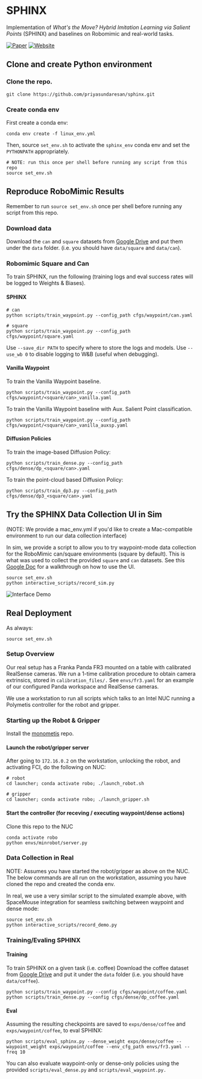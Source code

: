 # SPHINX

Implementation of _What's the Move? Hybrid Imitation Learning via Salient Points_ (SPHINX) and baselines on Robomimic and real-world tasks.

[![Paper](https://img.shields.io/badge/Paper-%20%F0%9F%93%84-blue)](https://sphinx-manip.github.io/assets/sphinx.pdf)
[![Website](https://img.shields.io/badge/Website-%F0%9F%8C%90-orange)](https://sphinx-manip.github.io/)

## Clone and create Python environment

### Clone the repo.
```shell
git clone https://github.com/priyasundaresan/sphinx.git
```

### Create conda env

First create a conda env:
```shell
conda env create -f linux_env.yml  
```

Then, source `set_env.sh` to activate the `sphinx_env` conda env and set the `PYTHONPATH` appropriately.

```shell
# NOTE: run this once per shell before running any script from this repo
source set_env.sh
```

## Reproduce RoboMimic Results

Remember to run `source set_env.sh`  once per shell before running any script from this repo.

### Download data

Download the `can` and `square` datasets from [Google Drive](https://drive.google.com/drive/folders/1283M3vPEYml87Y-N8Ievvv3XAVt7iHu6?usp=sharing) and put them under the `data` folder. (i.e. you should have `data/square` and `data/can`).

### Robomimic Square and Can

To train SPHINX, run the following (training logs and eval success rates will be logged to Weights & Biases).

#### SPHINX

```shell
# can
python scripts/train_waypoint.py --config_path cfgs/waypoint/can.yaml

# square
python scripts/train_waypoint.py --config_path cfgs/waypoint/square.yaml
```

Use `--save_dir PATH` to specify where to store the logs and models.
Use `--use_wb 0` to disable logging to W&B (useful when debugging).

#### Vanilla Waypoint
To train the Vanilla Waypoint baseline.
```shell
python scripts/train_waypoint.py --config_path cfgs/waypoint/<square/can>_vanilla.yaml
```

To train the Vanilla Waypoint baseline with Aux. Salient Point classification.
```shell
python scripts/train_waypoint.py --config_path cfgs/waypoint/<square/can>_vanilla_auxsp.yaml
```

#### Diffusion Policies
To train the image-based Diffusion Policy:
```shell
python scripts/train_dense.py --config_path cfgs/dense/dp_<square/can>.yaml
```
To train the point-cloud based Diffusion Policy:
```shell
python scripts/train_dp3.py --config_path cfgs/dense/dp3_<square/can>.yaml
```

## Try the SPHINX Data Collection UI in Sim
(NOTE: We provide a mac_env.yml if you'd like to create a Mac-compatible environment to run our data collection interface)

In sim, we provide a script to allow you to try waypoint-mode data collection for the RoboMimic can/square environments (square by default). This is what was used to collect the provided `square` and `can` datasets. See this [Google Doc](https://docs.google.com/document/d/1mpHAVoCbp7k2y1qc_WS0c4HW7EAOpovFvp6tYPP46hI/edit?usp=sharing) for a walkthrough on how to use the UI.
```shell
source set_env.sh
python interactive_scripts/record_sim.py
```
![Interface Demo](assets/interface.gif)

## Real Deployment
As always:
```shell
source set_env.sh
```
### Setup Overview
Our real setup has a Franka Panda FR3 mounted on a table with calibrated RealSense cameras. We run a 1-time calibration procedure to obtain camera extrinsics, stored in `calibration_files/.` See `envs/fr3.yaml` for an example of our configured Panda workspace and RealSense cameras.

We use a workstation to run all scripts which talks to an Intel NUC running a Polymetis controller for the robot and gripper.

### Starting up the Robot & Gripper
Install the [monometis](https://github.com/hengyuan-hu/monometis.git) repo.

#### Launch the robot/gripper server
After going to `172.16.0.2` on the workstation, unlocking the robot, and activating FCI, do the following on NUC:
```shell
# robot
cd launcher; conda activate robo; ./launch_robot.sh

# gripper
cd launcher; conda activate robo; ./launch_gripper.sh
```
#### Start the controller (for receving / executing waypoint/dense actions)
Clone this repo to the NUC
```shell
conda activate robo
python envs/minrobot/server.py
```

### Data Collection in Real
NOTE: Assumes you have started the robot/gripper as above on the NUC.
The below commands are all run on the workstation, assuming you have cloned the repo and created the conda env.

In real, we use a very similar script to the simulated example above, with SpaceMouse integration for seamless switching between waypoint and dense mode:
```shell
source set_env.sh
python interactive_scripts/record_demo.py
```

### Training/Evaling SPHINX

#### Training
To train SPHINX on a given task (i.e. coffee)
Download the coffee dataset from [Google Drive](https://drive.google.com/drive/folders/1283M3vPEYml87Y-N8Ievvv3XAVt7iHu6?usp=sharing) and put it under the `data` folder (i.e. you should have `data/coffee`).
```shell
python scripts/train_waypoint.py --config cfgs/waypoint/coffee.yaml
python scripts/train_dense.py --config cfgs/dense/dp_coffee.yaml
```

#### Eval
Assuming the resulting checkpoints are saved to `exps/dense/coffee` and `exps/waypoint/coffee`, to eval SPHINX:
```shell
python scripts/eval_sphinx.py --dense_weight exps/dense/coffee --waypoint_weight exps/waypoint/coffee --env_cfg_path envs/fr3.yaml --freq 10
```

You can also evaluate waypoint-only or dense-only policies using the provided `scripts/eval_dense.py` and `scripts/eval_waypoint.py.`
